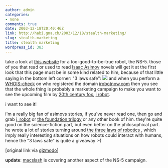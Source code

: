 ```yaml
---
author: admin
categories:
- none
comments: true
date: 2003-12-18T20:40:46Z
link: http://habi.gna.ch/2003/12/18/stealth-marketing/
slug: stealth-marketing
title: stealth marketing
wordpress_id: 383
---
```


take a look at [this website](http://www.irobotnow.com/index.php) for a too-good-to-be-true robot, the NS-5.
those of you that read or used to read [Isaac Asimov](http://www.asimovonline.com/) novels will get it at the first look that this page must be in some kind related to him, because of that little saying in the bottom left corner: "3 laws safe": ![](http://habi.gna.ch/blog/images/3lawssafe.jpg)
and when you perform a [WHOIS-check](http://www.register.com/whois-results.cgi?be5dfbe7d0268a14b7519d86cab1c8d185b19eb43af1a3791cd32882dd7a6f9a1f76ed8c3c055feea42e5da4a5c8bac4) on who registered the domain [irobotnow.com](http://www.irobotnow.com/index.php) then you see that the whole thing is probably a marketing campaign to make you want to see the upcoming film by [20th century fox](http://www.fox.com/home.htm), [i robot](http://www.imdb.com/title/tt0343818/).

i want to see it! 

i'm a really big fan of asimovs stories, if you've never read one, then go and grab [i, robot](http://www.buchkatalog.de/kod-bin/isuche.cgi?dbname=Buchkatalog&lang=deutsch&uid=butotest-18122003-22251000&caller=butotest&usecookie=ja&AU=asimov&aktion=next&bereich3=8-8) or [the foundation trilogy](http://www.buchkatalog.de/kod-bin/isuche.cgi?dbname=Buchkatalog&lang=deutsch&uid=butotest-18122003-22251000&caller=butotest&usecookie=ja&AU=asimov&aktion=next&bereich3=6-6) or any other book of him. they're quite good on the science-fiction part, but even better on the philosophical part. 
he wrote a lot of stories turning around [the three laws of robotics ](http://www.asimovonline.com/asimov_FAQ.html#series13), which imply really interesting situations on how robots could interact with humans, hence the "3 laws safe" is quite a giveaway :-)

[original link via [gizmodo](http://www.gizmodo.com/archives/011297.php)]


**update**: [macslash](http://macslash.org/article.pl?sid=03/12/19/0939217&mode=thread) is covering another aspect of the NS-5 campaign.
